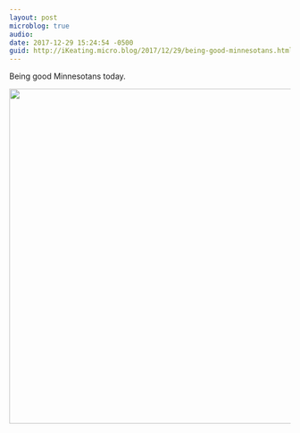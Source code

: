 ```yaml
---
layout: post
microblog: true
audio: 
date: 2017-12-29 15:24:54 -0500
guid: http://iKeating.micro.blog/2017/12/29/being-good-minnesotans.html
---
```

Being good Minnesotans today.

<img src="http://iKeating.micro.blog/uploads/2017/56c70611be.jpg" width="600" height="599" />
